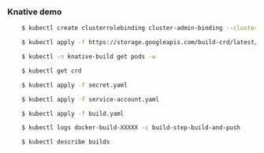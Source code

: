 ### Knative demo

```bash
    $ kubectl create clusterrolebinding cluster-admin-binding --clusterrole=cluster-admin --user=$(gcloud config get-value core/account)
```

```bash
    $ kubectl apply -f https://storage.googleapis.com/build-crd/latest/release.yaml
```

```bash
    $ kubectl -n knative-build get pods -w
```

```bash
    $ kubectl get crd
```

```bash
    $ kubectl apply -f secret.yaml
```

```bash
    $ kubectl apply -f service-account.yaml
```

```bash
    $ kubectl apply -f build.yaml
```

```bash
    $ kubectl logs docker-build-XXXXX -c build-step-build-and-push
```

```bash
    $ kubectl describe builds
```